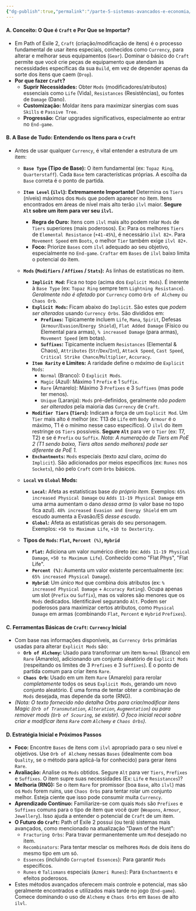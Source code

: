 ```yaml
---
{"dg-publish":true,"permalink":"/parte-5-sistemas-avancados-e-economia/2-introducao-ao-craft/"}
---
```


#### A. Conceito: O Que é `Craft` e Por Que se Importar?

*   Em Path of Exile 2, `Craft` (criação/modificação de itens) é o processo fundamental de usar itens especiais, conhecidos como `Currency`, para alterar e melhorar seus equipamentos (`Gear`). Dominar o básico do `Craft` permite que você crie peças de equipamento que atendam às necessidades específicas da sua `Build`, em vez de depender apenas da sorte dos itens que caem (`Drop`).
*   **Por que fazer `Craft`?**
    *   **Suprir Necessidades:** Obter `Mods` (modificadores/atributos) essenciais como `Life` (Vida), `Resistances` (Resistências), ou fontes de `Damage` (Dano).
    *   **Customização:** Moldar itens para maximizar sinergias com suas `Skills` e `Passive Tree`.
    *   **Progressão:** Criar upgrades significativos, especialmente ao entrar no `End-game`.

#### B. A Base de Tudo: Entendendo os Itens para o `Craft`

*   Antes de usar qualquer `Currency`, é vital entender a estrutura de um item:
    *   **`Base Type` (Tipo de Base):** O item fundamental (ex: `Topaz Ring`, `Quarterstaff`). Cada `Base` tem características próprias. A escolha da `Base` correta é o ponto de partida.
    *   **`Item Level` (`ilvl`):** **Extremamente Importante!** Determina os `Tiers` (níveis) máximos dos `Mods` que podem aparecer no item. Itens encontrados em áreas de nível mais alto terão `ilvl` maior. **Segure `Alt` sobre um item para ver seu `ilvl`.**
        *   **Regra de Ouro:** Itens com `ilvl` mais alto podem rolar `Mods` de `Tiers` superiores (mais poderosos). Ex: Para os melhores `Tiers` de `Elemental Resistance` (`+41-45%`), é necessário `ilvl 82+`. Para `Movement Speed` em `Boots`, o melhor `Tier` também exige `ilvl 82+`.
        *   **Foco:** Priorize `Bases` com `ilvl` adequado ao seu objetivo, especialmente no `End-game`. `Craftar` em `Bases` de `ilvl` baixo limita o potencial do item.
    *   **`Mods` (`Modifiers` / `Affixes` / `Stats`):** As linhas de estatísticas no item.
        *   **`Implicit Mod`:** Fica no topo (acima dos `Explicit Mods`). É inerente à `Base Type` (ex: `Topaz Ring` sempre tem `Lightning Resistance`). *Geralmente não é afetado* por `Currency` como `Orb of Alchemy` ou `Chaos Orb`.
        *   **`Explicit Mods`:** Ficam abaixo do `Implicit`. São estes que *podem ser alterados* usando `Currency Orbs`. São divididos em:
            *   **`Prefixes`:** Tipicamente incluem `Life`, `Mana`, `Spirit`, Defesas (`Armour`/`Evasion`/`Energy Shield`), `Flat Added Damage` (Físico ou Elemental para armas), `% increased Damage` (para armas), `Movement Speed` (em botas).
            *   **`Suffixes`:** Tipicamente incluem `Resistances` (Elemental & Chaos), `Attributes` (`Str`/`Dex`/`Int`), `Attack Speed`, `Cast Speed`, `Critical Strike Chance`/`Multiplier`, `Accuracy`.
        *   **`Item Rarity` e Limites:** A raridade define o *máximo* de `Explicit Mods`:
            *   `Normal` (Branco): 0 `Explicit Mods`.
            *   `Magic` (Azul): Máximo 1 `Prefix` e 1 `Suffix`.
            *   `Rare` (Amarelo): Máximo 3 `Prefixes` e 3 `Suffixes` (mas pode ter menos).
            *   `Unique` (Laranja): `Mods` pré-definidos, geralmente *não podem ser alterados* pela maioria das `Currency` de `Craft`.
        *   **`Modifier Tiers` (`Tiers`):** Indicam a força de um `Explicit Mod`. Um `Tier` mais alto é melhor (ex: T13 de `Life` em `Body Armour` é o máximo, T1 é o mínimo nesse caso específico). O `ilvl` do item restringe os `Tiers` possíveis. **Segure `Alt`** para ver o `Tier` (ex: T7, T2) e se é `Prefix` ou `Suffix`. *Nota: A numeração de Tiers em PoE 2 (T1 sendo baixo, Tiers altos sendo melhores) pode ser diferente de PoE 1.*
        *   **`Enchantments`:** `Mods` especiais (texto azul claro, *acima* do `Implicit`). São adicionados por meios específicos (ex: `Runes` nos `Sockets`), não pelo `Craft` com `Orbs` básicos.

    *   **`Local` vs `Global` Mods:**
        *   **`Local`:** Afeta as estatísticas base *do próprio item*. Exemplos: `65% increased Physical Damage` ou `Adds 11-19 Physical Damage` em uma arma aumentam o dano *dessa arma* (o valor base no topo fica azul). `48% increased Evasion and Energy Shield` em um escudo aumenta a Evasão/ES *desse escudo*.
        *   **`Global`:** Afeta as estatísticas gerais do seu personagem. Exemplos: `+50 to Maximum Life`, `+10 to Dexterity`.

    *   **Tipos de `Mods`: `Flat`, `Percent (%)`, `Hybrid`**
        *   **`Flat`:** Adiciona um valor numérico direto (ex: `Adds 11-19 Physical Damage`, `+50 to Maximum Life`). Conhecido como "Flat Phys", "Flat Life".
        *   **`Percent (%)`:** Aumenta um valor existente percentualmente (ex: `65% increased Physical Damage`).
        *   **`Hybrid`:** Um *único* `Mod` que combina dois atributos (ex: `% increased Physical Damage` + `Accuracy Rating`). Ocupa apenas um slot (`Prefix` ou `Suffix`), mas os valores são menores que os `Mods` dedicados. Identificável segurando `Alt`. Podem ser poderosos para maximizar certos atributos, como `Physical Damage` em armas (combinando `Flat`, `Percent` e `Hybrid` `Prefixes`).

#### C. Ferramentas Básicas de `Craft`: `Currency` Inicial

*   Com base nas informações disponíveis, as `Currency Orbs` primárias usadas para alterar `Explicit Mods` são:
    *   **`Orb of Alchemy`:** Usado para transformar um item `Normal` (Branco) em `Rare` (Amarelo), adicionando um conjunto aleatório de `Explicit Mods` (respeitando os limites de 3 `Prefixes` e 3 `Suffixes`). É o ponto de partida comum para criar itens `Rare`.
    *   **`Chaos Orb`:** Usado em um item `Rare` (Amarelo) para rerolar *completamente* todos os seus `Explicit Mods`, gerando um novo conjunto aleatório. É uma forma de tentar obter a combinação de `Mods` desejada, mas depende da sorte (RNG).
*   *(Nota: O texto fornecido não detalha Orbs para criar/modificar itens Magic (`Orb of Transmutation`, `Alteration`, `Augmentation`) ou para remover mods (`Orb of Scouring`, se existir). O foco inicial recai sobre criar e modificar itens `Rare` com `Alchemy` e `Chaos Orbs`).*

#### D. Estratégia Inicial e Próximos Passos

*   **Foco:** Encontre `Bases` de itens com `ilvl` apropriado para o seu nível e objetivos. Use `Orb of Alchemy` nessas `Bases` (idealmente com boa `Quality`, se o método para aplicá-la for conhecido) para gerar itens `Rare`.
*   **Avaliação:** Analise os `Mods` obtidos. Segure `Alt` para ver `Tiers`, `Prefixes` e `Suffixes`. O item supre suas necessidades (Ex: `Life` e `Resistances`)?
*   **Melhoria (RNG):** Se o item `Rare` for promissor (boa `Base`, alto `ilvl`) mas os `Mods` forem ruins, use `Chaos Orbs` para tentar rolar um conjunto melhor. Esteja ciente que isso pode consumir muita `Currency`.
*   **Aprendizado Contínuo:** Familiarize-se com quais `Mods` são `Prefixes` e `Suffixes` comuns para o tipo de item que você quer (`Weapons`, `Armour`, `Jewellery`). Isso ajuda a entender o potencial de `Craft` de um item.
*   **O Futuro do `Craft`:** Path of Exile 2 possui (ou terá) sistemas mais avançados, como mencionado na atualização "Dawn of the Hunt":
    *   `Fracturing Orbs`: Para travar permanentemente um `Mod` desejado no item.
    *   `Recombinators`: Para tentar mesclar os melhores `Mods` de dois itens do mesmo tipo em um só.
    *   `Essences` (incluindo `Corrupted Essences`): Para garantir `Mods` específicos.
    *   `Runes` e `Talismans` especiais (`Azmeri Runes`): Para `Enchantments` e efeitos poderosos.
*   Estes métodos avançados oferecem mais controle e potencial, mas são geralmente encontrados e utilizados mais tarde no jogo (`End-game`). Comece dominando o uso de `Alchemy` e `Chaos Orbs` em `Bases` de alto `ilvl`.